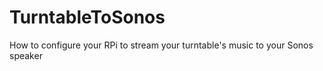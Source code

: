 # TurntableToSonos
How to configure your RPi to stream your turntable's music to your Sonos speaker
